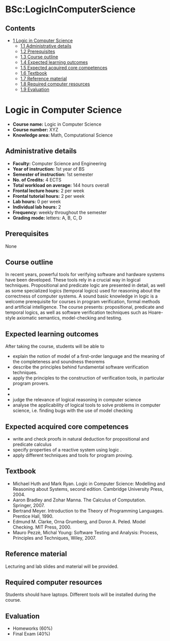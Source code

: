 






BSc:LogicInComputerScience
==========================






Contents
--------


* [1 Logic in Computer Science](#Logic_in_Computer_Science)
	+ [1.1 Administrative details](#Administrative_details)
	+ [1.2 Prerequisites](#Prerequisites)
	+ [1.3 Course outline](#Course_outline)
	+ [1.4 Expected learning outcomes](#Expected_learning_outcomes)
	+ [1.5 Expected acquired core competences](#Expected_acquired_core_competences)
	+ [1.6 Textbook](#Textbook)
	+ [1.7 Reference material](#Reference_material)
	+ [1.8 Required computer resources](#Required_computer_resources)
	+ [1.9 Evaluation](#Evaluation)



Logic in Computer Science
=========================


* **Course name:** Logic in Computer Science
* **Course number:** XYZ
* **Knowledge area:** Math, Computational Science


Administrative details
----------------------


* **Faculty:** Computer Science and Engineering
* **Year of instruction:** 1st year of BS
* **Semester of instruction:** 1st semester
* **No. of Credits:** 4 ECTS
* **Total workload on average:** 144 hours overall
* **Frontal lecture hours:** 2 per week
* **Frontal tutorial hours:** 2 per week
* **Lab hours:** 0 per week
* **Individual lab hours:** 2
* **Frequency:** weekly throughout the semester
* **Grading mode:** letters: A, B, C, D


Prerequisites
-------------


None



Course outline
--------------


In recent years, powerful tools for verifying software and hardware systems have been developed. These tools rely in a crucial way in logical techniques. Propositional and predicate logic are presented in detail, as well as some specialized logics (temporal logics) used for reasoning about the correctness of computer systems. A sound basic knowledge in logic is a welcome prerequisite for courses in program verification, formal methods and artificial intelligence. The course presents: propositional, predicate and temporal logics, as well as software verification techniques such as Hoare-style axiomatic semantics, model-checking and testing.



Expected learning outcomes
--------------------------


After taking the course, students will be able to



* explain the notion of model of a first-order language and the meaning of the completeness and soundness theorems
* describe the principles behind fundamental software verification techniques.
* apply the principles to the construction of verification tools, in particular program provers.
* 
* 
* judge the relevance of logical reasoning in computer science
* analyse the applicability of logical tools to solve problems in computer science, i.e. finding bugs with the use of model checking


Expected acquired core competences
----------------------------------


* write and check proofs in natural deduction for propositional and predicate calculus
* specify properties of a reactive system using logic .
* apply different techniques and tools for program proving.


Textbook
--------



* Michael Huth and Mark Ryan. Logic in Computer Science: Modelling and Reasoning about Systems, second edition. Cambridge University Press, 2004.
* Aaron Bradley and Zohar Manna. The Calculus of Computation. Springer, 2007.
* Bertrand Meyer. Introduction to the Theory of Programming Languages. Prentice Hall, 1990.
* Edmund M. Clarke, Orna Grumberg, and Doron A. Peled. Model Checking. MIT Press, 2000.
* Mauro Pezzè, Michal Young: Software Testing and Analysis: Process, Principles and Techniques, Wiley, 2007.


  





Reference material
------------------


Lecturing and lab slides and material will be provided.



Required computer resources
---------------------------


Students should have laptops. Different tools will be installed during the course.



Evaluation
----------



* Homeworks (60%)
* Final Exam (40%)


  













